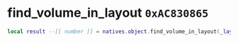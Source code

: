 # find_volume_in_layout `0xAC830865`

```lua
local result --[[ number ]] = natives.object.find_volume_in_layout(_layout --[[ number ]], _volumename --[[ string ]])
```